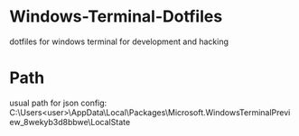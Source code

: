 # Windows-Terminal-Dotfiles
dotfiles for windows terminal for development and hacking

# Path
usual path for json config:
C:\Users\<user>\AppData\Local\Packages\Microsoft.WindowsTerminalPreview_8wekyb3d8bbwe\LocalState

